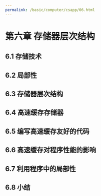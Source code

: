 ```yaml
---
permalink: /basic/computer/csapp/06.html
---
```


# 第六章 存储器层次结构

## 6.1 存储技术

## 6.2 局部性

## 6.3 存储器层次结构

## 6.4 高速缓存存储器

## 6.5 编写高速缓存友好的代码

## 6.6 高速缓存对程序性能的影响

## 6.7 利用程序中的局部性

## 6.8 小结
